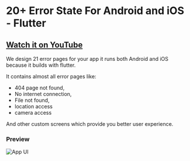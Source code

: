 # 20+ Error State For Android and iOS - Flutter

## [Watch it on YouTube](https://youtu.be/_yr_UpWemS8)

We design 21 error pages for your app it runs both Android and iOS because it builds with flutter.

It contains almost all error pages like:
 - 404 page not found, 
 - No internet connection, 
 - File not found, 
 - location access
 - camera access 

And other custom screens which provide you better user experience.

### Preview

![App UI](/ui.png)
